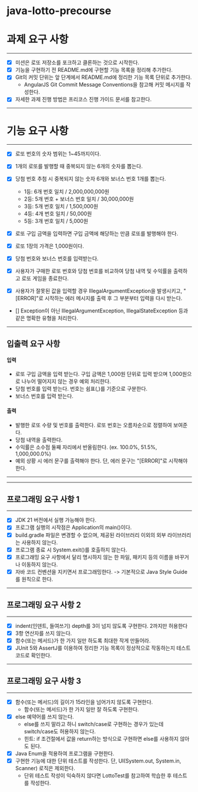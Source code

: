 # java-lotto-precourse

# 과제 요구 사항

----

* [x] 미션은 로또 저장소를 포크하고 클론하는 것으로 시작한다.
* [x] 기능을 구현하기 전 README.md에 구현할 기능 목록을 정리해 추가한다.
* [x] Git의 커밋 단위는 앞 단계에서 README.md에 정리한 기능 목록 단위로 추가한다.
    * AngularJS Git Commit Message Conventions을 참고해 커밋 메시지를 작성한다.
* [x] 자세한 과제 진행 방법은 프리코스 진행 가이드 문서를 참고한다.

----

# 기능 요구 사항

----

* [x] 로또 번호의 숫자 범위는 1~45까지이다.
* [x] 1개의 로또를 발행할 때 중복되지 않는 6개의 숫자를 뽑는다.
* [x] 당첨 번호 추첨 시 중복되지 않는 숫자 6개와 보너스 번호 1개를 뽑는다.

    * 1등: 6개 번호 일치 / 2,000,000,000원
    * 2등: 5개 번호 + 보너스 번호 일치 / 30,000,000원
    * 3등: 5개 번호 일치 / 1,500,000원
    * 4등: 4개 번호 일치 / 50,000원
    * 5등: 3개 번호 일치 / 5,000원

* [x] 로또 구입 금액을 입력하면 구입 금액에 해당하는 만큼 로또를 발행해야 한다.
* [x] 로또 1장의 가격은 1,000원이다.
* [x] 당첨 번호와 보너스 번호를 입력받는다.
* [x] 사용자가 구매한 로또 번호와 당첨 번호를 비교하여 당첨 내역 및 수익률을 출력하고 로또 게임을 종료한다.
* [x] 사용자가 잘못된 값을 입력할 경우 IllegalArgumentException을 발생시키고, "[ERROR]"로 시작하는 에러 메시지를 출력 후 그 부분부터 입력을 다시 받는다.
* [] Exception이 아닌 IllegalArgumentException, IllegalStateException 등과 같은 명확한 유형을 처리한다.

----

## 입출력 요구 사항

#### 입력

* 로또 구입 금액을 입력 받는다. 구입 금액은 1,000원 단위로 입력 받으며 1,000원으로 나누어 떨어지지 않는 경우 예외 처리한다.
* 당첨 번호를 입력 받는다. 번호는 쉼표(,)를 기준으로 구분한다.
* 보너스 번호를 입력 받는다.

#### 출력

* 발행한 로또 수량 및 번호를 출력한다. 로또 번호는 오름차순으로 정렬하여 보여준다.
* 당첨 내역을 출력한다.
* 수익률은 소수점 둘째 자리에서 반올림한다. (ex. 100.0%, 51.5%, 1,000,000.0%)
* 예외 상황 시 에러 문구를 출력해야 한다. 단, 에러 문구는 "[ERROR]"로 시작해야 한다.

----

----

## 프로그래밍 요구 사항 1

----

* [x] JDK 21 버전에서 실행 가능해야 한다.
* [x] 프로그램 실행의 시작점은 Application의 main()이다.
* [x] build.gradle 파일은 변경할 수 없으며, 제공된 라이브러리 이외의 외부 라이브러리는 사용하지 않는다.
* [x] 프로그램 종료 시 System.exit()를 호출하지 않는다.
* [x] 프로그래밍 요구 사항에서 달리 명시하지 않는 한 파일, 패키지 등의 이름을 바꾸거나 이동하지 않는다.
* [x] 자바 코드 컨벤션을 지키면서 프로그래밍한다. -> 기본적으로 Java Style Guide를 원칙으로 한다.

----

## 프로그래밍 요구 사항 2

----

* [x] indent(인덴트, 들여쓰기) depth를 3이 넘지 않도록 구현한다. 2까지만 허용한다
* [x] 3항 연산자를 쓰지 않는다.
* [x] 함수(또는 메서드)가 한 가지 일만 하도록 최대한 작게 만들어라.
* [x] JUnit 5와 AssertJ를 이용하여 정리한 기능 목록이 정상적으로 작동하는지 테스트 코드로 확인한다.

----

## 프로그래밍 요구 사항 3

----

* [x] 함수(또는 메서드)의 길이가 15라인을 넘어가지 않도록 구현한다.
    * 함수(또는 메서드)가 한 가지 일만 잘 하도록 구현한다.
* [x] else 예약어를 쓰지 않는다.
    * else를 쓰지 말라고 하니 switch/case로 구현하는 경우가 있는데 switch/case도 허용하지 않는다.
    * 힌트: if 조건절에서 값을 return하는 방식으로 구현하면 else를 사용하지 않아도 된다.
* [x] Java Enum을 적용하여 프로그램을 구현한다.
* [x] 구현한 기능에 대한 단위 테스트를 작성한다. 단, UI(System.out, System.in, Scanner) 로직은 제외한다.
    * 단위 테스트 작성이 익숙하지 않다면 LottoTest를 참고하여 학습한 후 테스트를 작성한다.

